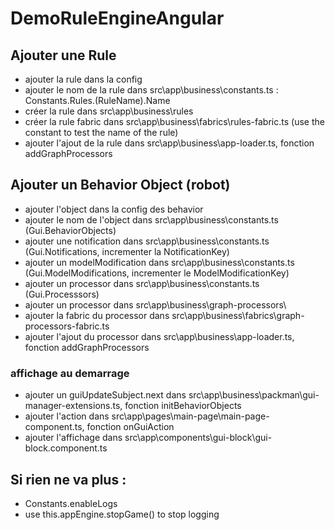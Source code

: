 # DemoRuleEngineAngular

## Ajouter une Rule
- ajouter la rule dans la config 
- ajouter le nom de la rule dans src\app\business\constants.ts : Constants.Rules.(RuleName).Name
- créer la rule dans src\app\business\rules
- créer la rule fabric dans src\app\business\fabrics\rules-fabric.ts (use the constant to test the name of the rule)
- ajouter l'ajout de la rule dans src\app\business\app-loader.ts, fonction addGraphProcessors


## Ajouter un Behavior Object (robot)
- ajouter l'object dans la config des behavior
- ajouter le nom de l'object dans src\app\business\constants.ts (Gui.BehaviorObjects)
- ajouter une notification dans src\app\business\constants.ts (Gui.Notifications, incrementer la NotificationKey) 
- ajouter un modelModification dans src\app\business\constants.ts (Gui.ModelModifications, incrementer le ModelModificationKey) 
- ajouter un processor dans src\app\business\constants.ts (Gui.Processsors) 
- ajouter un processor dans src\app\business\graph-processors\
- ajouter la fabric du processor dans src\app\business\fabrics\graph-processors-fabric.ts
- ajouter l'ajout du processor dans src\app\business\app-loader.ts, fonction addGraphProcessors

### affichage au demarrage
- ajouter un guiUpdateSubject.next dans src\app\business\packman\gui-manager-extensions.ts, fonction initBehaviorObjects
- ajouter l'action dans src\app\pages\main-page\main-page-component.ts, fonction onGuiAction
- ajouter l'affichage dans src\app\components\gui-block\gui-block.component.ts

## Si rien ne va plus : 
- Constants.enableLogs
- use this.appEngine.stopGame() to stop logging






